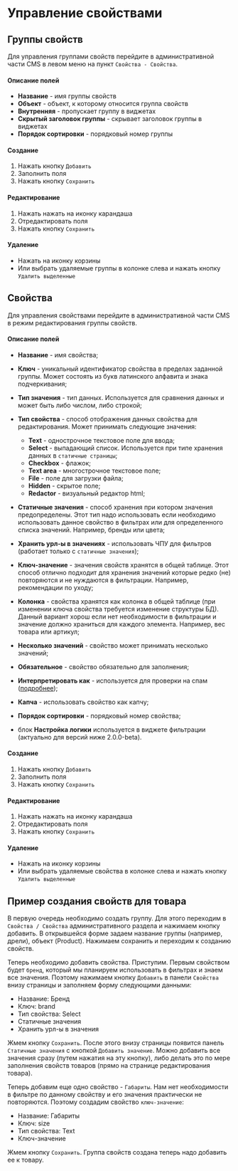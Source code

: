 # Управление свойствами

## Группы свойств

Для управления группами свойств перейдите в административной части CMS в левом меню на пункт `Свойства - Свойства`.

#### Описание полей

* **Название** - имя группы свойств
* **Объект** - объект, к которому относится группа свойств
* **Внутренняя** - пропускает группу в виджетах
* **Скрытый заголовок группы** - скрывает заголовок группы в виджетах
* **Порядок сортировки** - порядковый номер группы

#### Создание

1. Нажать кнопку `Добавить`
2. Заполнить поля
3. Нажать кнопку `Сохранить`

#### Редактирование

1. Нажать нажать на иконку карандаша
2. Отредактировать поля
3. Нажать кнопку `Сохранить`

#### Удаление

* Нажать на иконку корзины
* Или выбрать удаляемые группы в колонке слева и нажать кнопку `Удалить выделенные`


## Свойства

Для управления свойствами перейдите в административной части CMS в режим редактирования группы свойств.

#### Описание полей

- **Название** - имя свойства;
- **Ключ** - уникальный идентификатор свойства в пределах заданной группы. Может состоять из букв латинского алфавита и знака подчеркивания;
- **Тип значения** - тип данных. Используется для сравнения данных и может быть либо числом, либо строкой;
- **Тип свойства** - способ отображения данных свойства для редактирования. Может принимать следующие значения:

    - **Text** - однострочное текстовое поле для ввода;
    - **Select** - выпадающий список. Используется при типе хранения данных в `статичные страницы`;
    - **Checkbox** - флажок;
    - **Text area** - многострочное текстовое поле;
    - **File** - поле для загрузки файла;
    - **Hidden** - скрытое поле;
    - **Redactor** - визуальный редактор html;

- **Статичные значения** - способ хранения при котором значения предопределены. Этот тип надо использовать если необходимо использовать данное свойство в фильтрах или для определенного списка значений. Например, бренды или цвета;
- **Хранить урл-ы в значениях** - использовать ЧПУ для фильтров (работает только с `статичные значения`);
- **Ключ-значение** - значения свойств хранятся в общей таблице. Этот способ отлично подходит для хранения значений которые редко (не) повторяются и не нуждаются в фильтрации. Например, рекомендации по уходу;
- **Колонка** - свойства хранятся как колонка в общей таблице (при изменении ключа свойства требуется изменение структуры БД). Данный вариант хорош если нет необходимости в фильтрации и значение должно храниться для каждого элемента. Например, вес товара или артикул;
- **Несколько значений** - свойство может принимать несколько значений;
- **Обязательное** - свойство обязательно для заполнения;
- **Интерпретировать как** - используется для проверки на спам ([подробнее](spam-checker.md));
- **Капча** - использовать свойство как капчу;
- **Порядок сортировки** - порядковый номер свойства;
- блок **Настройка логики** используется в виджете фильтрации (актуально для версий ниже 2.0.0-beta).

#### Создание

1. Нажать кнопку `Добавить`
2. Заполнить поля
3. Нажать кнопку `Сохранить`

#### Редактирование

1. Нажать нажать на иконку карандаша
2. Отредактировать поля
3. Нажать кнопку `Сохранить`

#### Удаление

* Нажать на иконку корзины
* Или выбрать удаляемые свойства в колонке слева и нажать кнопку `Удалить выделенные`

## Пример создания свойств для товара


В первую очередь необходимо создать группу. Для этого переходим в `Свойства / Свойства` административного раздела и нажимаем кнопку добавить. В открывшейся форме задаем название группы (например, дрели), объект (Product). Нажимаем сохранить и переходим к созданию свойств.

Теперь необходимо добавить свойства. Приступим. Первым свойством будет `бренд`, который мы планируем использовать в фильтрах и знаем все значения. Поэтому нажимаем кнопку `Добавить` в панели `Свойства` внизу страницы и заполняем форму следующими данными:
- Название: Бренд
- Ключ: brand
- Тип свойства: Select
- Статичные значения
- Хранить урл-ы в значения

Жмем кнопку `Сохранить`. После этого внизу страницы появится панель `Статичные значения` с кнопкой `Добавить значение`. Можно добавить все значения сразу (путем нажатия на эту кнопку), либо делать это по мере заполнения свойств товаров (прямо на странице редактирования товара).

Теперь добавим еще одно свойство - `Габариты`. Нам нет необходимости в фильтре по данному свойству и его значения практически не повторяются. Поэтому создадим свойство `ключ-значение`:
- Название: Габариты
- Ключ: size
- Тип свойства: Text
- Ключ-значение

Жмем кнопку `Сохранить`. Группа свойств создана теперь надо добавить ее к товару.

